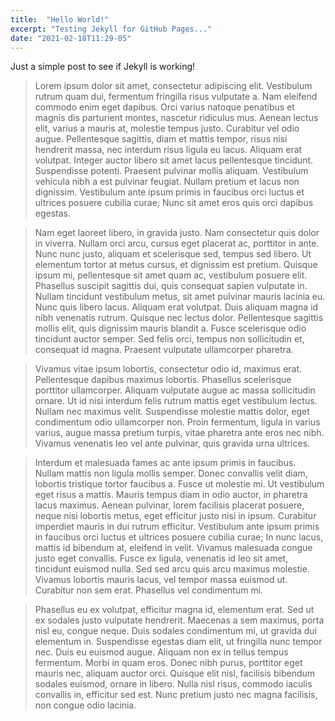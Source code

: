 ```yaml
---
title:  "Hello World!"
excerpt: "Testing Jekyll for GitHub Pages..."
date: "2021-02-18T11:29-05"
---
```

Just a simple post to see if Jekyll is working!

> Lorem ipsum dolor sit amet, consectetur adipiscing elit. Vestibulum rutrum quam dui, fermentum fringilla risus vulputate a. Nam eleifend commodo enim eget dapibus. Orci varius natoque penatibus et magnis dis parturient montes, nascetur ridiculus mus. Aenean lectus elit, varius a mauris at, molestie tempus justo. Curabitur vel odio augue. Pellentesque sagittis, diam et mattis tempor, risus nisi hendrerit massa, nec interdum risus ligula eu lacus. Aliquam erat volutpat. Integer auctor libero sit amet lacus pellentesque tincidunt. Suspendisse potenti. Praesent pulvinar mollis aliquam. Vestibulum vehicula nibh a est pulvinar feugiat. Nullam pretium et lacus non dignissim. Vestibulum ante ipsum primis in faucibus orci luctus et ultrices posuere cubilia curae; Nunc sit amet eros quis orci dapibus egestas.

> Nam eget laoreet libero, in gravida justo. Nam consectetur quis dolor in viverra. Nullam orci arcu, cursus eget placerat ac, porttitor in ante. Nunc nunc justo, aliquam et scelerisque sed, tempus sed libero. Ut elementum tortor at metus cursus, et dignissim est pretium. Quisque ipsum mi, pellentesque sit amet quam ac, vestibulum posuere elit. Phasellus suscipit sagittis dui, quis consequat sapien vulputate in. Nullam tincidunt vestibulum metus, sit amet pulvinar mauris lacinia eu. Nunc quis libero lacus. Aliquam erat volutpat. Duis aliquam magna id nibh venenatis rutrum. Quisque nec lectus dolor. Pellentesque sagittis mollis elit, quis dignissim mauris blandit a. Fusce scelerisque odio tincidunt auctor semper. Sed felis orci, tempus non sollicitudin et, consequat id magna. Praesent vulputate ullamcorper pharetra.

> Vivamus vitae ipsum lobortis, consectetur odio id, maximus erat. Pellentesque dapibus maximus lobortis. Phasellus scelerisque porttitor ullamcorper. Aliquam vulputate augue ac massa sollicitudin ornare. Ut id nisi interdum felis rutrum mattis eget vestibulum lectus. Nullam nec maximus velit. Suspendisse molestie mattis dolor, eget condimentum odio ullamcorper non. Proin fermentum, ligula in varius varius, augue massa pretium turpis, vitae pharetra ante eros nec nibh. Vivamus venenatis leo vel ante pulvinar, quis gravida urna ultrices.

> Interdum et malesuada fames ac ante ipsum primis in faucibus. Nullam mattis non ligula mollis semper. Donec convallis velit diam, lobortis tristique tortor faucibus a. Fusce ut molestie mi. Ut vestibulum eget risus a mattis. Mauris tempus diam in odio auctor, in pharetra lacus maximus. Aenean pulvinar, lorem facilisis placerat posuere, neque nisi lobortis metus, eget efficitur justo nisi in ipsum. Curabitur imperdiet mauris in dui rutrum efficitur. Vestibulum ante ipsum primis in faucibus orci luctus et ultrices posuere cubilia curae; In nunc lacus, mattis id bibendum at, eleifend in velit. Vivamus malesuada congue justo eget convallis. Fusce ex ligula, venenatis id leo sit amet, tincidunt euismod nulla. Sed sed arcu quis arcu maximus molestie. Vivamus lobortis mauris lacus, vel tempor massa euismod ut. Curabitur non sem erat. Phasellus vel condimentum mi.

> Phasellus eu ex volutpat, efficitur magna id, elementum erat. Sed ut ex sodales justo vulputate hendrerit. Maecenas a sem maximus, porta nisl eu, congue neque. Duis sodales condimentum mi, ut gravida dui elementum in. Suspendisse egestas diam elit, ut fringilla nunc tempor nec. Duis eu euismod augue. Aliquam non ex in tellus tempus fermentum. Morbi in quam eros. Donec nibh purus, porttitor eget mauris nec, aliquam auctor orci. Quisque elit nisl, facilisis bibendum sodales euismod, ornare in libero. Nulla nisl risus, commodo iaculis convallis in, efficitur sed est. Nunc pretium justo nec magna facilisis, non congue odio lacinia.